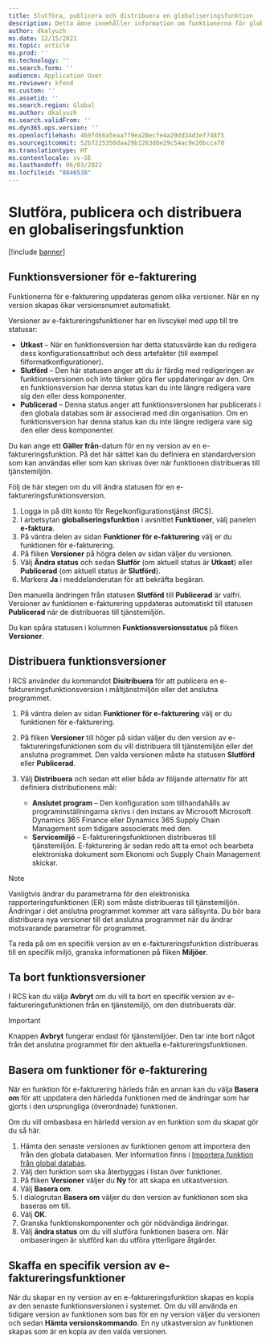 ```yaml
---
title: Slutföra, publicera och distribuera en globaliseringsfunktion
description: Detta ämne innehåller information om funktionerna för globaliseringslivscykel.
author: dkalyuzh
ms.date: 12/15/2021
ms.topic: article
ms.prod: ''
ms.technology: ''
ms.search.form: ''
audience: Application User
ms.reviewer: kfend
ms.custom: ''
ms.assetid: ''
ms.search.region: Global
ms.author: dkalyuzh
ms.search.validFrom: ''
ms.dyn365.ops.version: ''
ms.openlocfilehash: 469fd66a5eaa779ea28ecfe4a29dd34d3ef748f5
ms.sourcegitcommit: 52b7225350daa29b1263d8e29c54ac9e20bcca70
ms.translationtype: HT
ms.contentlocale: sv-SE
ms.lasthandoff: 06/03/2022
ms.locfileid: "8846538"
---
```

# <a name="complete-publish-and-deploy-a-globalization-feature"></a>Slutföra, publicera och distribuera en globaliseringsfunktion

[!include [banner](../includes/banner.md)]

## <a name="electronic-invoicing-feature-versions"></a>Funktionsversioner för e-fakturering

Funktionerna för e-fakturering uppdateras genom olika versioner. När en ny version skapas ökar versionsnumret automatiskt.

Versioner av e-faktureringsfunktioner har en livscykel med upp till tre statusar:

- **Utkast** – När en funktionsversion har detta statusvärde kan du redigera dess konfigurationsattribut och dess artefakter (till exempel filformatkonfigurationer).
- **Slutförd** – Den här statusen anger att du är färdig med redigeringen av funktionsversionen och inte tänker göra fler uppdateringar av den. Om en funktionsversion har denna status kan du inte längre redigera vare sig den eller dess komponenter.
- **Publicerad** – Denna status anger att funktionsversionen har publicerats i den globala databas som är associerad med din organisation. Om en funktionsversion har denna status kan du inte längre redigera vare sig den eller dess komponenter.

Du kan ange ett **Gäller från**-datum för en ny version av en e-faktureringsfunktion. På det här sättet kan du definiera en standardversion som kan användas eller som kan skrivas över när funktionen distribueras till tjänstemiljön.

Följ de här stegen om du vill ändra statusen för en e-faktureringsfunktionsversion.

1. Logga in på ditt konto för Regelkonfigurationstjänst (RCS).
2. I arbetsytan **globaliseringsfunktion** i avsnittet **Funktioner**, välj panelen **e-faktura**.
3. På väntra delen av sidan **Funktioner för e-fakturering** välj er du funktionen för e-fakturering.
4. På fliken **Versioner** på högra delen av sidan väljer du versionen.
5. Välj **Ändra status** och sedan **Slutför** (om aktuell status är **Utkast**) eller **Publicerad** (om aktuell status är **Slutförd**).
6. Markera **Ja** i meddelanderutan för att bekräfta begäran.

Den manuella ändringen från statusen **Slutförd** till **Publicerad** är valfri. Versioner av funktionen e-fakturering uppdateras automatiskt till statusen **Publicerad** när de distribueras till tjänstemiljön.

Du kan spåra statusen i kolumnen **Funktionsversionsstatus** på fliken **Versioner**.

## <a name="deploy-feature-versions"></a>Distribuera funktionsversioner

I RCS använder du kommandot **Disitribuera** för att publicera en e-faktureringsfunktionsversion i måltjänstmiljön eller det anslutna programmet.

1. På väntra delen av sidan **Funktioner för e-fakturering** välj er du funktionen för e-fakturering.
2. På fliken **Versioner** till höger på sidan väljer du den version av e-faktureringsfunktionen som du vill distribuera till tjänstemiljön eller det anslutna programmet. Den valda versionen måste ha statusen **Slutförd** eller **Publicerad**.
3. Välj **Distribuera** och sedan ett eller båda av följande alternativ för att definiera distributionens mål:

    - **Anslutet program** – Den konfiguration som tillhandahålls av programinställningarna skrivs i den instans av Microsoft Microsoft Dynamics 365 Finance eller Dynamics 365 Supply Chain Management som tidigare associerats med den.
    - **Servicemiljö** – E-faktureringsfunktionen distribueras till tjänstemiljön. E-fakturering är sedan redo att ta emot och bearbeta elektroniska dokument som Ekonomi och Supply Chain Management skickar.

> [!NOTE]
> Vanligtvis ändrar du parametrarna för den elektroniska rapporteringsfunktionen (ER) som måste distribueras till tjänstemiljön. Ändringar i det anslutna programmet kommer att vara sällsynta. Du bör bara distribuera nya versioner till det anslutna programmet när du ändrar motsvarande parametrar för programmet.

Ta reda på om en specifik version av en e-faktureringsfunktion distribueras till en specifik miljö, granska informationen på fliken **Miljöer**.

## <a name="remove-feature-versions"></a>Ta bort funktionsversioner

I RCS kan du välja **Avbryt** om du vill ta bort en specifik version av e-faktureringsfunktionen från en tjänstemiljö, om den distribuerats där.

> [!IMPORTANT]
> Knappen **Avbryt** fungerar endast för tjänstemiljöer. Den tar inte bort något från det anslutna programmet för den aktuella e-faktureringsfunktionen.

## <a name="rebase-electronic-invoicing-features"></a>Basera om funktioner för e-fakturering

När en funktion för e-fakturering härleds från en annan kan du välja **Basera om** för att uppdatera den härledda funktionen med de ändringar som har gjorts i den ursprungliga (överordnade) funktionen.

Om du vill ombasbasa en härledd version av en funktion som du skapat gör du så här.

1. Hämta den senaste versionen av funktionen genom att importera den från den globala databasen. Mer information finns i [Importera funktion från global databas](e-invoicing-import-feature-global-repository.md).
2. Välj den funktion som ska återbyggas i listan över funktioner.
3. På fliken **Versioner** väljer du **Ny** för att skapa en utkastversion.
4. Välj **Basera om**.
5. I dialogrutan **Basera om** väljer du den version av funktionen som ska baseras om till.
6. Välj **OK**.
7. Granska funktionskomponenter och gör nödvändiga ändringar.
8. Välj **ändra status** om du vill slutföra funktionen basera om. När ombaseringen är slutförd kan du utföra ytterligare åtgärder.

## <a name="get-a-specific-version-of-electronic-invoicing-features"></a>Skaffa en specifik version av e-faktureringsfunktioner

När du skapar en ny version av en e-faktureringsfunktion skapas en kopia av den senaste funktionsversionen i systemet. Om du vill använda en tidigare version av funktionen som bas för en ny version väljer du versionen och sedan **Hämta versionskommando**. En ny utkastversion av funktionen skapas som är en kopia av den valda versionen.
